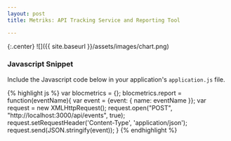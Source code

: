 ```yaml
---
layout: post
title: Metriks: API Tracking Service and Reporting Tool

---
```


{:.center}
![]({{ site.baseurl }}/assets/images/chart.png)

### Javascript Snippet

Include the Javascript code below in your application's `application.js` file.

{% highlight js %}
var blocmetrics = {};
  blocmetrics.report = function(eventName){
    var event = {event: { name: eventName }};
    var request = new XMLHttpRequest();
    request.open("POST", "http://localhost:3000/api/events", true);
    request.setRequestHeader('Content-Type', 'application/json');
    request.send(JSON.stringify(event));
  }
{% endhighlight %}
